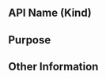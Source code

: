 <!-- Please use `[API Name] Brief description` as title. -->

## API Name (Kind)
<!-- `Cluster`, `Application`, `Script Action`... -->

## Purpose
<!-- Describe the intention of the changes being proposed.
What problem does it solve or functionality does it add? -->

## Other Information
<!-- Add any other helpful information that may be needed here. -->